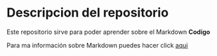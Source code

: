 # Descripcion del repositorio

Este repositorio sirve para poder aprender sobre el Markdown
**Codigo**

Para ma información sobre Markdown puedes hacer click [aqui](https://www.markdownguide.org/basic-syntax/)
